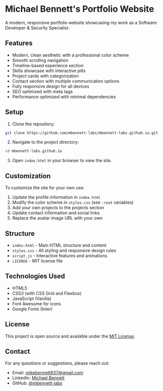 # Michael Bennett's Portfolio Website

A modern, responsive portfolio website showcasing my work as a Software Developer & Security Specialist.

## Features

- Modern, clean aesthetic with a professional color scheme
- Smooth scrolling navigation
- Timeline-based experience section
- Skills showcase with interactive pills
- Project cards with categorization
- Contact section with multiple communication options
- Fully responsive design for all devices
- SEO optimized with meta tags
- Performance optimized with minimal dependencies

## Setup

1. Clone the repository:
```bash
git clone https://github.com/mbennett-labs/mbennett-labs.github.io.git
```

2. Navigate to the project directory:
```bash
cd mbennett-labs.github.io
```

3. Open `index.html` in your browser to view the site.

## Customization

To customize the site for your own use:

1. Update the profile information in `index.html`
2. Modify the color scheme in `styles.css` (see `:root` variables)
3. Add your own projects to the projects section
4. Update contact information and social links
5. Replace the avatar image URL with your own

## Structure

- `index.html` - Main HTML structure and content
- `styles.css` - All styling and responsive design rules
- `script.js` - Interactive features and animations
- `LICENSE` - MIT license file

## Technologies Used

- HTML5
- CSS3 (with CSS Grid and Flexbox)
- JavaScript (Vanilla)
- Font Awesome for icons
- Google Fonts (Inter)

## License

This project is open source and available under the [MIT License](LICENSE).

## Contact

For any questions or suggestions, please reach out:

- Email: mikebennett637@gmail.com
- LinkedIn: [Michael Bennett](https://www.linkedin.com/in/michael-bennett-a29a93103/)
- GitHub: [@mbennett-labs](https://github.com/mbennett-labs)